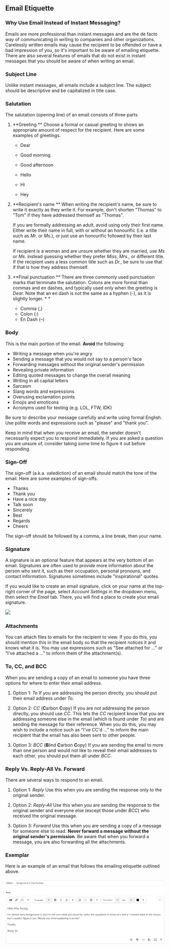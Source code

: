 ## Email Etiquette
### Why Use Email Instead of Instant Messaging?

Emails are more professional than instant messages and are the de facto way of communicating in writing to companies and other organizations. Carelessly written emails may cause the recipient to be offended or have a bad impression of you, so it's important to be aware of emailing etiquette. There are also several features of emails that do not exist in instant messages that you should be aware of when writing an email.

### Subject Line

Unlike instant messages, all emails include a subject line. The subject should be descriptive and be capitalized in title case.

### Salutation

The salutation (opening line) of an email consists of three parts.

1. **Greeting **
   Choose a formal or casual greeting to shows an appropriate amount of respect for the recipient. Here are some examples of greetings.

   - Dear

   - Good morning

   - Good afternoon

   - Hello

   - Hi

   - Hey

     

2. **Recipient's name **
   When writing the recipient's name, be sure to write it exactly as they write it. For example, don't shorten "Thomas" to "Tom" if they have addressed themself as "Thomas".

   If you are formally addressing an adult, avoid using only their first name. Either write their name in full, with or without an honourific (i.e. a title such as *Mr.* or *Ms.*), or just use an honourific followed by their last name.

   If recipient is a woman and are unsure whether they are married, use *Ms* or *Ms.* instead guessing whether they prefer *Miss*, *Mrs.*, or different title. If the recipient uses a less common title such as *Dr.*, be sure to use that if that is how they address themself.

   

3. **Final punctuation
   **
   There are three commonly used punctuation marks that terminate the salutation. Colons are more formal than commas and en dashes, and typically used only when the greeting is *Dear.* Note that an en dash is not the same as a hyphen (-), as it is slightly longer. *
   *

   - Comma (,)
   - Colon (:)
   - En Dash (–)

### Body 

This is the main portion of the email. **Avoid** the following:

- Writing a message when you're angry
- Sending a message that you would not say to a person's face
- Forwarding messages without the original sender's permission
- Revealing private information
- Editing quoted messages to change the overall meaning
- Writing in all capital letters
- Sarcasm
- Slang words and expressions
- Overusing exclamation points
- Emojis and emoticons
- Acronyms used for texting (e.g. LOL, FTW, IDK)

Be sure to describe your message carefully and write using formal English. Use polite words and expressions such as "please" and "thank you". 

Keep in mind that when you receive an email, the sender doesn't necessarily expect you to respond immediately. If you are asked a question you are unsure of, consider taking some time to figure it out before responding. 

###  Sign-Off

The sign-off (a.k.a. valediction) of an email should match the tone of the email. Here are some examples of sign-offs.

- Thanks
- Thank you
- Have a nice day
- Talk soon
- Sincerely
- Best
- Regards
- Cheers

The sign-off should be followed by a comma, a line break, then your name.

### Signature

A signature is an optional feature that appears at the very bottom of an email. Signatures are often used to provide more information about the person who sent it, such as their occupation, personal pronouns, and contact information. Signatures sometimes include "inspirational" quotes.

If you would like to create an email signature, click on your name at the top-right corner of the page, select *Account Settings* in the dropdown menu, then select the *Email* tab. There, you will find a place to create your email signature.

![](../Signature.png)

### Attachments

You can attach files to emails for the recipient to view. If you do this, you should mention this in the email body so that the recipient notices it and knows what it is. You may use expressions such as "See attached for ..." or "I've attached a ..." to inform them of the attachment(s).

### To, CC, and BCC

When you are sending a copy of an email to someone you have three options for where to enter their email address. 

1. Option 1: *To*
   If you are addressing the person directly, you should put their email address under *To*.

   

2. Option 2: *CC* (**C**arbon **C**opy)
   If you are not addressing the person directly, you should use *CC*. This lets the *CC* recipient know that you are addressing someone else in the email (which is found under *To*) and are sending the message for their reference. When you do this, you may wish to include a notice such as "I've CC'd ..." to inform the main recipient that the email has also been sent to other people.

   

3. Option 3: *BCC* (**B**lind **C**arbon **C**opy)
   If you are sending the email to more than one person and would not like to reveal their email addresses to each other, you should put them all under *BCC*.

### Reply Vs. Reply-All Vs. Forward

There are several ways to respond to an email.

1. Option 1: *Reply*
   Use this when you are sending the response only to the original sender.

   

2. Option 2: *Reply-All*
   Use this when you are sending the response to the original sender and everyone else (except those under *BCC*) who received the original message.

   

3. Option 3: *Forward*
   Use this when you are sending a copy of a message for someone else to read. **Never forward a message without the original sender's permission**. Be aware that when you forward a message, you are also forwarding all the attachments.



### Exemplar

Here is an example of an email that follows the emailing etiquette outlined above.

![](../Images/Good_Email.png)
